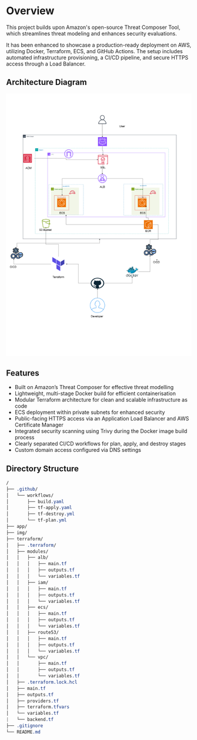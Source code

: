 # Overview

This project builds upon Amazon's open-source Threat Composer Tool, which streamlines threat modeling and enhances security evaluations.

It has been enhanced to showcase a production-ready deployment on AWS, utilizing Docker, Terraform, ECS, and GitHub Actions. The setup includes automated infrastructure provisioning, a CI/CD pipeline, and secure HTTPS access through a Load Balancer.

## Architecture Diagram

![alt text](/img/AWS_arc.png)

## Features

- Built on Amazon’s Threat Composer for effective threat modelling
- Lightweight, multi-stage Docker build for efficient containerisation
- Modular Terraform architecture for clean and scalable infrastructure as code
- ECS deployment within private subnets for enhanced security
- Public-facing HTTPS access via an Application Load Balancer and AWS Certificate Manager
- Integrated security scanning using Trivy during the Docker image build process
- Clearly separated CI/CD workflows for plan, apply, and destroy stages
- Custom domain access configured via DNS settings

## Directory Structure

```css
/
├── .github/
│   └── workflows/
│       ├── build.yaml
│       ├── tf-apply.yaml
│       ├── tf-destroy.yml
│       └── tf-plan.yml
├── app/
├── img/
├── terraform/
│   ├── .terraform/
│   ├── modules/
│   │   ├── alb/
│   │   │   ├── main.tf
│   │   │   ├── outputs.tf
│   │   │   └── variables.tf
│   │   ├── iam/
│   │   │   ├── main.tf
│   │   │   ├── outputs.tf
│   │   │   └── variables.tf
│   │   ├── ecs/
│   │   │   ├── main.tf
│   │   │   ├── outputs.tf
│   │   │   └── variables.tf
│   │   ├── route53/
│   │   │   ├── main.tf
│   │   │   ├── outputs.tf
│   │   │   └── variables.tf
│   │   └── vpc/
│   │       ├── main.tf
│   │       ├── outputs.tf
│   │       └── variables.tf
│   ├── .terraform.lock.hcl
│   ├── main.tf
│   ├── outputs.tf
│   ├── providers.tf
│   ├── terraform.tfvars
│   └── variables.tf
|   └── backend.tf
├── .gitignore
└── README.md
```
